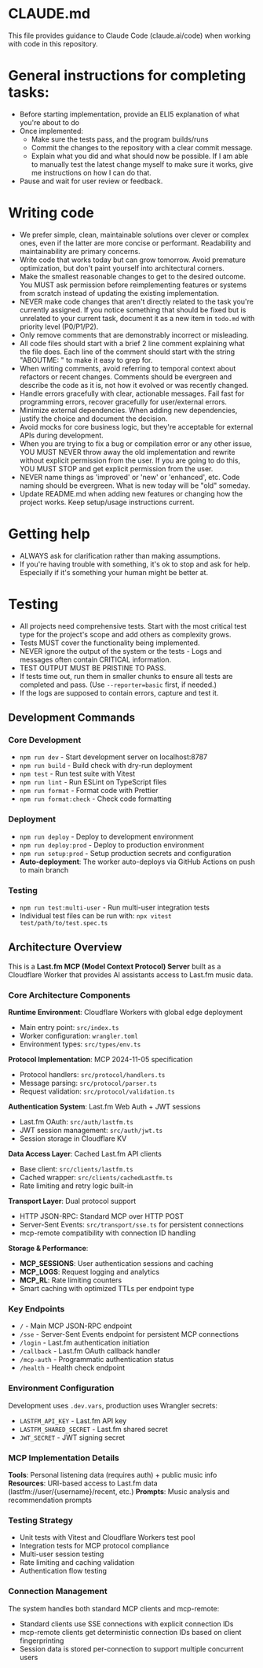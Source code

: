 # CLAUDE.md

This file provides guidance to Claude Code (claude.ai/code) when working with code in this repository.

# General instructions for completing tasks:

- Before starting implementation, provide an ELI5 explanation of what you're about to do
- Once implemented:
  - Make sure the tests pass, and the program builds/runs
  - Commit the changes to the repository with a clear commit message.
  - Explain what you did and what should now be possible. If I am able to manually test the latest change myself to make sure it works, give me instructions on how I can do that.
- Pause and wait for user review or feedback.

# Writing code

- We prefer simple, clean, maintainable solutions over clever or complex ones, even if the latter are more concise or performant. Readability and maintainability are primary concerns.
- Write code that works today but can grow tomorrow. Avoid premature optimization, but don't paint yourself into architectural corners.
- Make the smallest reasonable changes to get to the desired outcome. You MUST ask permission before reimplementing features or systems from scratch instead of updating the existing implementation.
- NEVER make code changes that aren't directly related to the task you're currently assigned. If you notice something that should be fixed but is unrelated to your current task, document it as a new item in `todo.md` with priority level (P0/P1/P2).
- Only remove comments that are demonstrably incorrect or misleading.
- All code files should start with a brief 2 line comment explaining what the file does. Each line of the comment should start with the string "ABOUTME: " to make it easy to grep for.
- When writing comments, avoid referring to temporal context about refactors or recent changes. Comments should be evergreen and describe the code as it is, not how it evolved or was recently changed.
- Handle errors gracefully with clear, actionable messages. Fail fast for programming errors, recover gracefully for user/external errors.
- Minimize external dependencies. When adding new dependencies, justify the choice and document the decision.
- Avoid mocks for core business logic, but they're acceptable for external APIs during development.
- When you are trying to fix a bug or compilation error or any other issue, YOU MUST NEVER throw away the old implementation and rewrite without explicit permission from the user. If you are going to do this, YOU MUST STOP and get explicit permission from the user.
- NEVER name things as 'improved' or 'new' or 'enhanced', etc. Code naming should be evergreen. What is new today will be "old" someday.
- Update README.md when adding new features or changing how the project works. Keep setup/usage instructions current.

# Getting help

- ALWAYS ask for clarification rather than making assumptions.
- If you're having trouble with something, it's ok to stop and ask for help. Especially if it's something your human might be better at.

# Testing

- All projects need comprehensive tests. Start with the most critical test type for the project's scope and add others as complexity grows.
- Tests MUST cover the functionality being implemented.
- NEVER ignore the output of the system or the tests - Logs and messages often contain CRITICAL information.
- TEST OUTPUT MUST BE PRISTINE TO PASS.
- If tests time out, run them in smaller chunks to ensure all tests are completed and pass. (Use `--reporter=basic` first, if needed.)
- If the logs are supposed to contain errors, capture and test it.

## Development Commands

### Core Development

- `npm run dev` - Start development server on localhost:8787
- `npm run build` - Build check with dry-run deployment
- `npm test` - Run test suite with Vitest
- `npm run lint` - Run ESLint on TypeScript files
- `npm run format` - Format code with Prettier
- `npm run format:check` - Check code formatting

### Deployment

- `npm run deploy` - Deploy to development environment
- `npm run deploy:prod` - Deploy to production environment
- `npm run setup:prod` - Setup production secrets and configuration
- **Auto-deployment**: The worker auto-deploys via GitHub Actions on push to main branch

### Testing

- `npm run test:multi-user` - Run multi-user integration tests
- Individual test files can be run with: `npx vitest test/path/to/test.spec.ts`

## Architecture Overview

This is a **Last.fm MCP (Model Context Protocol) Server** built as a Cloudflare Worker that provides AI assistants access to Last.fm music data.

### Core Architecture Components

**Runtime Environment**: Cloudflare Workers with global edge deployment

- Main entry point: `src/index.ts`
- Worker configuration: `wrangler.toml`
- Environment types: `src/types/env.ts`

**Protocol Implementation**: MCP 2024-11-05 specification

- Protocol handlers: `src/protocol/handlers.ts`
- Message parsing: `src/protocol/parser.ts`
- Request validation: `src/protocol/validation.ts`

**Authentication System**: Last.fm Web Auth + JWT sessions

- Last.fm OAuth: `src/auth/lastfm.ts`
- JWT session management: `src/auth/jwt.ts`
- Session storage in Cloudflare KV

**Data Access Layer**: Cached Last.fm API clients

- Base client: `src/clients/lastfm.ts`
- Cached wrapper: `src/clients/cachedLastfm.ts`
- Rate limiting and retry logic built-in

**Transport Layer**: Dual protocol support

- HTTP JSON-RPC: Standard MCP over HTTP POST
- Server-Sent Events: `src/transport/sse.ts` for persistent connections
- mcp-remote compatibility with connection ID handling

**Storage & Performance**:

- **MCP_SESSIONS**: User authentication sessions and caching
- **MCP_LOGS**: Request logging and analytics
- **MCP_RL**: Rate limiting counters
- Smart caching with optimized TTLs per endpoint type

### Key Endpoints

- `/` - Main MCP JSON-RPC endpoint
- `/sse` - Server-Sent Events endpoint for persistent MCP connections
- `/login` - Last.fm authentication initiation
- `/callback` - Last.fm OAuth callback handler
- `/mcp-auth` - Programmatic authentication status
- `/health` - Health check endpoint

### Environment Configuration

Development uses `.dev.vars`, production uses Wrangler secrets:

- `LASTFM_API_KEY` - Last.fm API key
- `LASTFM_SHARED_SECRET` - Last.fm shared secret
- `JWT_SECRET` - JWT signing secret

### MCP Implementation Details

**Tools**: Personal listening data (requires auth) + public music info
**Resources**: URI-based access to Last.fm data (lastfm://user/{username}/recent, etc.)
**Prompts**: Music analysis and recommendation prompts

### Testing Strategy

- Unit tests with Vitest and Cloudflare Workers test pool
- Integration tests for MCP protocol compliance
- Multi-user session testing
- Rate limiting and caching validation
- Authentication flow testing

### Connection Management

The system handles both standard MCP clients and mcp-remote:

- Standard clients use SSE connections with explicit connection IDs
- mcp-remote clients get deterministic connection IDs based on client fingerprinting
- Session data is stored per-connection to support multiple concurrent users
